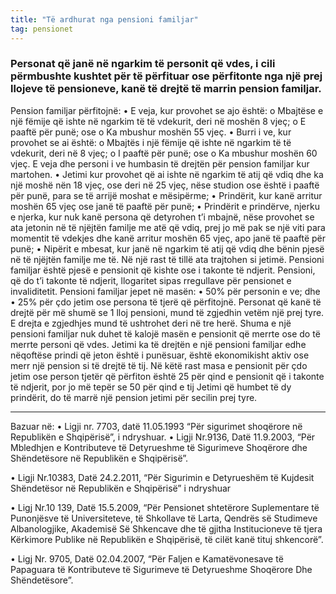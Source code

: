 ```yaml
---
title: "Të ardhurat nga pensioni familjar"
tag: pensionet
---
```


### Personat që janë në ngarkim të personit që vdes, i cili përmbushte kushtet për të përfituar ose përfitonte nga një prej llojeve të pensioneve, kanë të drejtë të marrin pension familjar.
Pension familjar përfitojnë:
•	E veja, kur provohet se ajo është:
o	Mbajtëse e një fëmije që ishte në ngarkim të të vdekurit, deri në moshën 8 vjeç;
o	E paaftë për punë; ose
o	Ka mbushur moshën 55 vjeç.
•	Burri i ve, kur provohet se ai është:
o	Mbajtës i një fëmije që ishte në ngarkim të të vdekurit, deri në 8 vjeç;
o	I paaftë për punë; ose
o	Ka mbushur moshën 60 vjeç.
E veja dhe personi i ve humbasin të drejtën për pension familjar kur martohen.
•	Jetimi kur provohet që ai ishte në ngarkim të atij që vdiq dhe ka një moshë nën 18 vjeç, ose deri në 25 vjeç, nëse studion ose është i paaftë për punë, para se të arrijë moshat e mësipërme;
•	Prindërit, kur kanë arritur moshën 65 vjeç ose janë të paaftë për punë;
•	Prindërit e prindërve, njerku e njerka, kur nuk kanë persona që detyrohen t’i mbajnë, nëse provohet se ata jetonin në të njëjtën familje me atë që vdiq, prej jo më pak se një viti para momentit të vdekjes dhe kanë arritur moshën 65 vjeç, apo janë të paaftë për punë;
•	Nipërit e mbesat, kur janë në ngarkim të atij që vdiq dhe bënin pjesë në të njëjtën familje me të. Në një rast të tillë ata trajtohen si jetimë.
Pensioni familjar është pjesë e pensionit që kishte ose i takonte të ndjerit. Pensioni, që do t’i takonte të ndjerit, llogaritet sipas rregullave për pensionet e invaliditetit.
Pensioni familjar jepet në masën:
•	50% për personin e ve; dhe
•	25% për çdo jetim ose persona të tjerë që përfitojnë.
Personat që kanë të drejtë për më shumë se 1 lloj pensioni, mund të zgjedhin vetëm një prej tyre. E drejta e zgjedhjes mund të ushtrohet deri në tre herë.
Shuma e një pensioni familjar nuk duhet të kalojë masën e pensionit që merrte ose do të merrte personi që vdes. 
Jetimi ka të drejtën e një pensioni familjar edhe nëqoftëse prindi që jeton është i punësuar, është ekonomikisht aktiv ose merr një pension si të drejtë të tij. Në këtë rast masa e pensionit për çdo jetim ose person tjetër që përfiton është 25 për qind e pensionit që i takonte të ndjerit, por jo më tepër se 50 për qind e tij
Jetimi që humbet të dy prindërit, do të marrë një pension jetimi për secilin prej tyre.

_____________________________________________________________________
Bazuar në:
•	Ligji nr. 7703, datë 11.05.1993 “Për sigurimet shoqërore në Republikën e Shqipërisë”, i ndryshuar.
•	Ligji Nr.9136, Datë 11.9.2003, “Për Mbledhjen e Kontributeve të Detyrueshme të Sigurimeve Shoqërore dhe Shëndetësore në Republikën e Shqipërisë”.

•	Ligji Nr.10383, Datë 24.2.2011, “Për Sigurimin e Detyrueshëm të Kujdesit Shëndetësor në Republikën e Shqipërisë” i ndryshuar

•	Ligj Nr.10 139, Datë 15.5.2009, “Për Pensionet shtetërore Suplementare të Punonjësve të Universiteteve, të Shkollave të Larta, Qendrës së Studimeve Albanologjike, Akademisë Së Shkencave dhe të gjitha Institucioneve të tjera Kërkimore Publike në Republikën e Shqipërisë, të cilët kanë tituj shkencorë”.

•	Ligj Nr. 9705, Datë 02.04.2007, “Për Faljen e Kamatëvonesave të Papaguara të Kontributeve të Sigurimeve të Detyrueshme Shoqërore Dhe Shëndetësore”.


